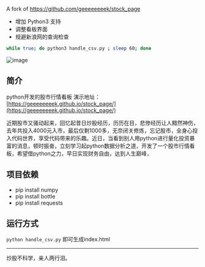 
A fork of https://github.com/geeeeeeeek/stock_page

- 增加 Python3 支持
- 调整看板界面
- 规避新浪网的查询检查

```bash
while true; do python3 handle_csv.py ; sleep 60; done
```

![image](https://user-images.githubusercontent.com/929715/210698581-4c1f36c0-b69e-4df6-bef3-6147e3beb96c.png)

## 简介

python开发的股市行情看板
演示地址：[https://geeeeeeeek.github.io/stock_page/](https://geeeeeeeek.github.io/stock_page/)

近期股市又骚动起来，回忆起昔日炒股经历，历历在目，悲惨经历让人黯然神伤，去年共投入4000元入市，最后仅剩1000多，无奈闭关修炼，忘记股市，全身心投入代码世界，享受代码带来的乐趣。近日，当看到别人用python进行量化投资暴富的消息，顿时振奋，立刻学习起python数据分析之道，开发了一个股市行情看板，希望借python之力，早日实现财务自由，达到人生巅峰，

## 项目依赖

- pip install numpy
- pip install bottle
- pip install requests 

## 运行方式

`python handle_csv.py` 即可生成index.html

---

炒股不科学，亲人两行泪。
